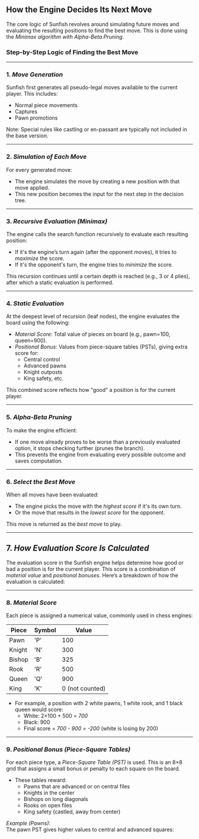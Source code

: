 
## How the Engine Decides Its Next Move

The core logic of Sunfish revolves around simulating future moves and evaluating the resulting positions to find the best move. This is done using the *Minimax algorithm with Alpha-Beta Pruning*.

### Step-by-Step Logic of Finding the Best Move

---

### 1. *Move Generation*
Sunfish first generates all pseudo-legal moves available to the current player. This includes:
- Normal piece movements
- Captures
- Pawn promotions

Note: Special rules like castling or en-passant are typically not included in the base version.

---

### 2. *Simulation of Each Move*
For every generated move:
- The engine simulates the move by creating a new position with that move applied.
- This new position becomes the input for the next step in the decision tree.

---

### 3. *Recursive Evaluation (Minimax)*
The engine calls the search function recursively to evaluate each resulting position:

- If it's the engine’s turn again (after the opponent moves), it tries to *maximize* the score.
- If it's the opponent's turn, the engine tries to *minimize* the score.

This recursion continues until a certain depth is reached (e.g., 3 or 4 plies), after which a static evaluation is performed.

---

### 4. *Static Evaluation*
At the deepest level of recursion (leaf nodes), the engine evaluates the board using the following:
- *Material Score*: Total value of pieces on board (e.g., pawn=100, queen=900).
- *Positional Bonus*: Values from piece-square tables (PSTs), giving extra score for:
  - Central control
  - Advanced pawns
  - Knight outposts
  - King safety, etc.

This combined score reflects how "good" a position is for the current player.

---

### 5. *Alpha-Beta Pruning*
To make the engine efficient:
- If one move already proves to be worse than a previously evaluated option, it stops checking further (prunes the branch).
- This prevents the engine from evaluating every possible outcome and saves computation.

---

### 6. *Select the Best Move*
When all moves have been evaluated:
- The engine picks the move with the *highest score* if it's its own turn.
- Or the move that results in the *lowest score* for the opponent.

This move is returned as the *best move* to play.

---

## 7. *How Evaluation Score Is Calculated*

The evaluation score in the Sunfish engine helps determine how good or bad a position is for the current player. This score is a combination of *material value* and *positional bonuses*. Here’s a breakdown of how the evaluation is calculated:

---

### 8. *Material Score*

Each piece is assigned a numerical value, commonly used in chess engines:

| Piece  | Symbol | Value  |
|--------|--------|--------|
| Pawn   | 'P'    | 100    |
| Knight | 'N'    | 300    |
| Bishop | 'B'    | 325    |
| Rook   | 'R'    | 500    |
| Queen  | 'Q'    | 900    |
| King   | 'K'    | 0 (not counted) |

- For example, a position with 2 white pawns, 1 white rook, and 1 black queen would score:
  - White: 2×100 + 500 = *700*
  - Black: 900
  - Final score = *700 - 900 = -200* (white is losing by 200)

---

### 9. *Positional Bonus (Piece-Square Tables)*

For each piece type, a *Piece-Square Table (PST)* is used. This is an 8×8 grid that assigns a small bonus or penalty to each square on the board.

- These tables reward:
  - Pawns that are advanced or on central files
  - Knights in the center
  - Bishops on long diagonals
  - Rooks on open files
  - King safety (castled, away from center)

*Example (Pawns)*:  
The pawn PST gives higher values to central and advanced squares:
